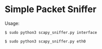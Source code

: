 # Simple Packet Sniffer

Usage:
```console
$ sudo python3 scapy_sniffer.py interface

$ sudo python3 scapy_sniffer.py eth0
```
